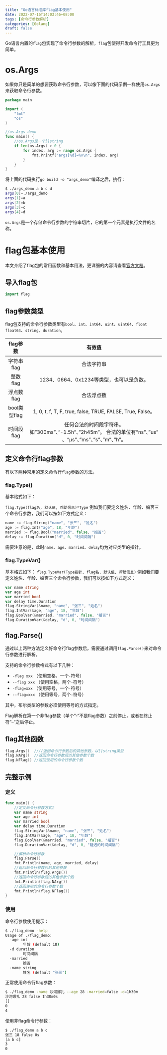 ```yaml
---
title: "Go语言标准库flag基本使用"
date: 2022-07-16T14:03:46+08:00
tags: [命令行参数解析]
categories: [Golang]
draft: false
---
```


Go语言内置的`flag`包实现了命令行参数的解析，`flag`包使得开发命令行工具更为简单。

# os.Args

如果你只是简单的想要获取命令行参数，可以像下面的代码示例一样使用`os.Args`来获取命令行参数。

```go
package main

import (
	"fmt"
	"os"
)

//os.Args demo
func main() {
	//os.Args是一个[]string
	if len(os.Args) > 0 {
		for index, arg := range os.Args {
			fmt.Printf("args[%d]=%v\n", index, arg)
		}
	}
}
```

将上面的代码执行`go build -o "args_demo"`编译之后，执行：

```bash
$ ./args_demo a b c d
args[0]=./args_demo
args[1]=a
args[2]=b
args[3]=c
args[4]=d
```

`os.Args`是一个存储命令行参数的字符串切片，它的第一个元素是执行文件的名称。

# flag包基本使用

本文介绍了flag包的常用函数和基本用法，更详细的内容请查看[官方文档](https://studygolang.com/pkgdoc)。

## 导入flag包

```go
import flag
```

## flag参数类型

flag包支持的命令行参数类型有`bool`、`int`、`int64`、`uint`、`uint64`、`float` `float64`、`string`、`duration`。

|   flag参数   |                            有效值                            |
| :----------: | :----------------------------------------------------------: |
|  字符串flag  |                          合法字符串                          |
|   整数flag   |           1234、0664、0x1234等类型，也可以是负数。           |
|  浮点数flag  |                          合法浮点数                          |
| bool类型flag |  1, 0, t, f, T, F, true, false, TRUE, FALSE, True, False。   |
|  时间段flag  | 任何合法的时间段字符串。如”300ms”、”-1.5h”、”2h45m”。 合法的单位有”ns”、”us” 、“µs”、”ms”、”s”、”m”、”h”。 |

## 定义命令行flag参数

有以下两种常用的定义命令行`flag`参数的方法。

### flag.Type()

基本格式如下：

`flag.Type(flag名, 默认值, 帮助信息)*Type` 例如我们要定义姓名、年龄、婚否三个命令行参数，我们可以按如下方式定义：

```go
name := flag.String("name", "张三", "姓名")
age := flag.Int("age", 18, "年龄")
married := flag.Bool("married", false, "婚否")
delay := flag.Duration("d", 0, "时间间隔")
```

需要注意的是，此时`name`、`age`、`married`、`delay`均为对应类型的指针。

### flag.TypeVar()

基本格式如下： `flag.TypeVar(Type指针, flag名, 默认值, 帮助信息)` 例如我们要定义姓名、年龄、婚否三个命令行参数，我们可以按如下方式定义：

```go
var name string
var age int
var married bool
var delay time.Duration
flag.StringVar(&name, "name", "张三", "姓名")
flag.IntVar(&age, "age", 18, "年龄")
flag.BoolVar(&married, "married", false, "婚否")
flag.DurationVar(&delay, "d", 0, "时间间隔")
```

## flag.Parse()

通过以上两种方法定义好命令行flag参数后，需要通过调用`flag.Parse()`来对命令行参数进行解析。

支持的命令行参数格式有以下几种：

- `-flag xxx` （使用空格，一个`-`符号）
- `--flag xxx` （使用空格，两个`-`符号）
- `-flag=xxx` （使用等号，一个`-`符号）
- `--flag=xxx` （使用等号，两个`-`符号）

其中，布尔类型的参数必须使用等号的方式指定。

Flag解析在第一个非flag参数（单个”-“不是flag参数）之前停止，或者在终止符”–“之后停止。

## flag其他函数

```go
flag.Args()  ////返回命令行参数后的其他参数，以[]string类型
flag.NArg()  //返回命令行参数后的其他参数个数
flag.NFlag() //返回使用的命令行参数个数
```

## 完整示例

### 定义

```go
func main() {
	//定义命令行参数方式1
	var name string
	var age int
	var married bool
	var delay time.Duration
	flag.StringVar(&name, "name", "张三", "姓名")
	flag.IntVar(&age, "age", 18, "年龄")
	flag.BoolVar(&married, "married", false, "婚否")
	flag.DurationVar(&delay, "d", 0, "延迟的时间间隔")

	//解析命令行参数
	flag.Parse()
	fmt.Println(name, age, married, delay)
	//返回命令行参数后的其他参数
	fmt.Println(flag.Args())
	//返回命令行参数后的其他参数个数
	fmt.Println(flag.NArg())
	//返回使用的命令行参数个数
	fmt.Println(flag.NFlag())
}
```

### 使用

命令行参数使用提示：

```bash
$ ./flag_demo -help
Usage of ./flag_demo:
  -age int
        年龄 (default 18)
  -d duration
        时间间隔
  -married
        婚否
  -name string
        姓名 (default "张三")
```

正常使用命令行flag参数：

```bash
$ ./flag_demo -name 沙河娜扎 --age 28 -married=false -d=1h30m
沙河娜扎 28 false 1h30m0s
[]
0
4
```

使用非flag命令行参数：

```bash
$ ./flag_demo a b c
张三 18 false 0s
[a b c]
3
0
```
